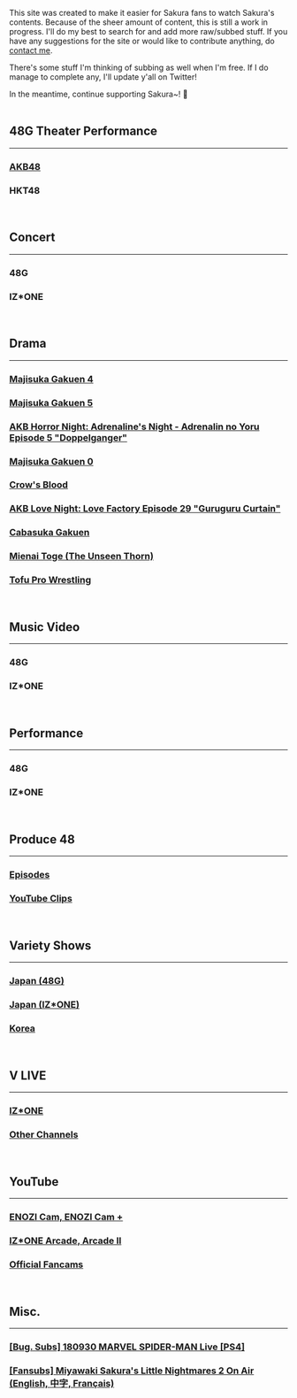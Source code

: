 This site was created to make it easier for Sakura fans to watch Sakura's contents. Because of the sheer amount of content, this is still a work in progress. I'll do my best to search for and add more raw/subbed stuff. If you have any suggestions for the site or would like to contribute anything, do <a target="_blank" href="https://twitter.com/bugkkura39">contact me</a>.

There's some stuff I'm thinking of subbing as well when I'm free. If I do manage to complete any, I'll update y'all on Twitter!

In the meantime, continue supporting Sakura~! 🥰
<br>
<br>

## 48G Theater Performance
* * *
<h3><a href="./pages/48g theater performance/akb48/akb48.html">AKB48</a></h3>
<h3><a href="./pages/48g theater performance/hkt48/hkt48.html"></a>HKT48</h3>
<br>

## Concert
* * *

<h3><a href="./pages/concert 48g/concert 48g.html"></a>48G</h3>
<h3><a href="./pages/concert izone/concert izone.html"></a>IZ*ONE</h3>
<br>

## Drama
* * *

<h3><a href="./pages/drama/majisuka gakuen 4.html">Majisuka Gakuen 4</a></h3>
<h3><a href="./pages/drama/majisuka gakuen 5.html">Majisuka Gakuen 5</a></h3>
<h3><a href="./pages/drama/akb horror night.html">AKB Horror Night: Adrenaline's Night - Adrenalin no Yoru Episode 5 "Doppelganger"</a></h3>
<h3><a href="./pages/drama/majisuka gakuen 0.html">Majisuka Gakuen 0</a></h3>
<h3><a href="./pages/drama/crow's blood.html">Crow's Blood</a></h3>
<h3><a href="./pages/drama/akb love night.html">AKB Love Night: Love Factory Episode 29 "Guruguru Curtain"</a></h3>
<h3><a href="./pages/drama/doctor y/doctor y.htmlDoctor-Y: Surgeon Hideki Kaji"></a></h3>
<h3><a href="./pages/drama/cabasuka gakuen.html">Cabasuka Gakuen</a></h3>
<h3><a href="./pages/drama/the unseen thorn.html">Mienai Toge (The Unseen Thorn)</a></h3>
<h3><a href="./pages/drama/tofu pro wrestling.html">Tofu Pro Wrestling</a></h3>
<br>

## Music Video
* * *

<h3><a href="./pages/music video/music video 48g.html"></a>48G</h3>
<h3><a href="./pages/music video/music video izone.html"></a>IZ*ONE</h3>
<br>

## Performance
* * *
<h3><a href="./pages/performance/48g.html"></a>48G</h3>
<h3><a href="./pages/performance/izone.html"></a>IZ*ONE</h3>
<br>

## Produce 48
* * *
<h3><a href="./pages/produce 48/p48 episodes.html">Episodes</a></h3>
<h3><a href="./pages/produce 48/p48 youtube clips.html">YouTube Clips</a></h3>
<br>

## Variety Shows
* * *
<h3><a href="./pages/jp variety 48g/jp variety 48g.html">Japan (48G)</a></h3>
<h3><a href="./pages/jp variety izone/jp variety izone.html">Japan (IZ*ONE)</a></h3>
<h3><a href="./pages/kr variety/kr variety.html">Korea</a></h3>
<br>

## V LIVE
* * *
<h3><a href="./pages/vlive/izone.html">IZ*ONE</a></h3>
<h3><a href="./pages/vlive/others.html">Other Channels</a></h3>
<br>

## YouTube
* * *
<h3><a href="./pages/youtube/enozi cam.html">ENOZI Cam, ENOZI Cam +</a></h3>
<h3><a href="./pages/youtube/izone arcade.html"> IZ*ONE Arcade, Arcade II</a></h3>
<h3><a href="./pages/youtube/official fancams.html">Official Fancams</a></h3>
<br>

## Misc.
* * *
<h3><a href="./pages/misc/180930SakuraSpiderman.html">[Bug. Subs] 180930 MARVEL SPIDER-MAN Live [PS4]</a></h3>
<h3><a href="./pages/misc/LittleNightmares2/LittleNightmares2.html">[Fansubs] Miyawaki Sakura's Little Nightmares 2 On Air (English, 中字, Français)</a>

